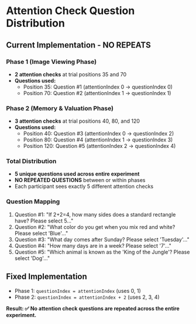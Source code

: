 # Attention Check Question Distribution

## Current Implementation - NO REPEATS

### Phase 1 (Image Viewing Phase)
- **2 attention checks** at trial positions 35 and 70
- **Questions used:**
  - Position 35: Question #1 (attentionIndex 0 → questionIndex 0)
  - Position 70: Question #2 (attentionIndex 1 → questionIndex 1)

### Phase 2 (Memory & Valuation Phase)  
- **3 attention checks** at trial positions 40, 80, and 120
- **Questions used:**
  - Position 40: Question #3 (attentionIndex 0 → questionIndex 2)
  - Position 80: Question #4 (attentionIndex 1 → questionIndex 3)
  - Position 120: Question #5 (attentionIndex 2 → questionIndex 4)

### Total Distribution
- **5 unique questions used across entire experiment**
- **NO REPEATED QUESTIONS** between or within phases
- Each participant sees exactly 5 different attention checks

### Question Mapping
1. Question #1: "If 2+2=4, how many sides does a standard rectangle have? Please select 5..."
2. Question #2: "What color do you get when you mix red and white? Please select 'Blue'..."
3. Question #3: "What day comes after Sunday? Please select 'Tuesday'..."
4. Question #4: "How many days are in a week? Please select '7'..."
5. Question #5: "Which animal is known as the 'King of the Jungle'? Please select 'Dog'..."

## Fixed Implementation
- Phase 1: `questionIndex = attentionIndex` (uses 0, 1)
- Phase 2: `questionIndex = attentionIndex + 2` (uses 2, 3, 4)

**Result: ✅ No attention check questions are repeated across the entire experiment.**

